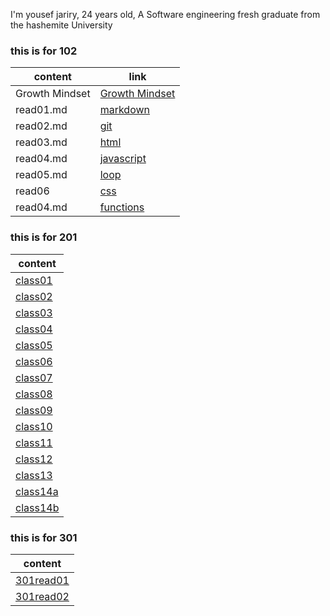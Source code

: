 I'm yousef jariry, 
24 years old, 
A Software engineering fresh graduate from the hashemite University

### this is for 102

|content|  link |
|---|--- |
|Growth Mindset| [Growth Mindset](https://jariryyousef.github.io/readingnotes/) | 
|read01.md | [markdown](https://jariryyousef.github.io/readingnotes/read01)|
|read02.md | [git](https://jariryyousef.github.io/readingnotes/read02)|
|read03.md | [html](https://jariryyousef.github.io/readingnotes/read03)|
|read04.md | [javascript](https://jariryyousef.github.io/readingnotes/read04)|
|read05.md | [loop](https://jariryyousef.github.io/readingnotes/read05)|
|read06|[css](https://jariryyousef.github.io/readingnotes/read06)|
|read04.md | [functions](https://jariryyousef.github.io/readingnotes/read07)|

### this is for 201

  |content|
|---|
|[class01](https://jariryyousef.github.io/readingnotes/class01)|
|[class02](https://jariryyousef.github.io/readingnotes/class02)|
|[class03](https://jariryyousef.github.io/readingnotes/class03)|
|[class04](https://jariryyousef.github.io/readingnotes/class04)|
|[class05](https://jariryyousef.github.io/readingnotes/class05)|
|[class06](https://jariryyousef.github.io/readingnotes/class06)|
|[class07](https://jariryyousef.github.io/readingnotes/class07)|
|[class08](https://jariryyousef.github.io/readingnotes/class08)|
|[class09](https://jariryyousef.github.io/readingnotes/class09)|
|[class10](https://jariryyousef.github.io/readingnotes/class10)|
|[class11](https://jariryyousef.github.io/readingnotes/class11)|
|[class12](https://jariryyousef.github.io/readingnotes/class12)|
|[class13](https://jariryyousef.github.io/readingnotes/class13)|
|[class14a](https://jariryyousef.github.io/readingnotes/class14a)|
|[class14b](https://jariryyousef.github.io/readingnotes/class14b)|


### this is for 301

  |content|
|---|
|[301read01](https://jariryyousef.github.io/readingnotes/301read01)|
|[301read02](https://jariryyousef.github.io/readingnotes/301read02)|